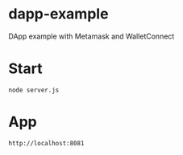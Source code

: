# dapp-example
DApp example with Metamask and WalletConnect

# Start
```
node server.js
```

# App
```
http://localhost:8081
```
